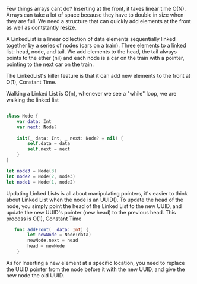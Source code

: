 Few things arrays cant do? Inserting at the front, it takes linear time O(N). Arrays can take a lot of space because they have to double in size when they are full. We need a structure that can quickly add elements at the front as well as contstantly resize.

A LinkedList is a linear collection of data elements sequentially linked together by a series of nodes (cars on a train). Three elements to a linked list: head, node, and tail. We add elements to the head, the tail always points to the ether (nil) and each node is a car on the train with a pointer, pointing to the next car on the train.

The LinkedList's killer feature is that it can add new elements to the front at O(1), Constant Time.

Walking a Linked List is O(n), whenever we see a "while" loop, we are walking the linked list

``` swift

class Node {
    var data: Int
    var next: Node?
    
    init(_ data: Int, _ next: Node? = nil) {
        self.data = data
        self.next = next
    }
}

let node3 = Node(3)
let node2 = Node(2, node3)
let node1 = Node(1, node2)

```

Updating Linked Lists is all about manipulating pointers, it's easier to think about Linked List when the node is an UUID(). To update the head of the node, you simply point the head of the Linked List to the new UUID, and update the new UUID's pointer (new head) to the previous head. This process is O(1), Constant Time

``` swift
   func addFront(_ data: Int) {
        let newNode = Node(data)
        newNode.next = head
        head = newNode
    }
```
As for Inserting a new element at a specific location, you need to replace the UUID pointer from the node before it with the new UUID, and give the new node the old UUID.
